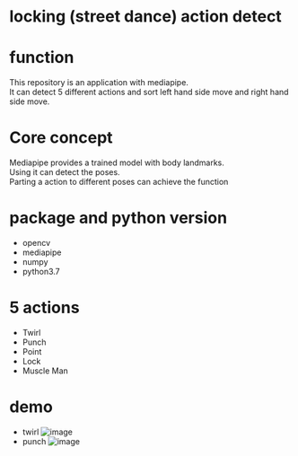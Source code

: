 # locking (street dance) action detect

# function
This repository is an application with mediapipe.  
It can detect 5 different actions and sort left hand side move and right hand side move.

# Core concept
Mediapipe provides a trained model with body landmarks.  
Using it can detect the poses.   
Parting a action to different poses can achieve the function

# package and python version
- opencv
- mediapipe
- numpy
- python3.7

# 5 actions
- Twirl
- Punch
- Point
- Lock
- Muscle Man

# demo
- twirl
![image](https://github.com/ggjj321/locking-street-dance-action-detect/blob/main/demo/MediaPipe%20Pose%202021-08-14%2012-47-42_Trim.gif)
- punch
![image](https://github.com/ggjj321/locking-street-dance-action-detect/blob/main/demo/MediaPipe%20Pose%202021-08-14%2012-45-33_Trim.gif)


